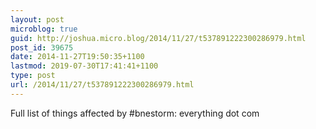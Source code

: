 ```yaml
---
layout: post
microblog: true
guid: http://joshua.micro.blog/2014/11/27/t537891222300286979.html
post_id: 39675
date: 2014-11-27T19:50:35+1100
lastmod: 2019-07-30T17:41:41+1100
type: post
url: /2014/11/27/t537891222300286979.html
---
```

Full list of things affected by #bnestorm: everything dot com
